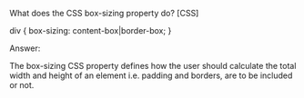 What does the CSS box-sizing property do? [CSS]

div {
  box-sizing: content-box|border-box;
}

















Answer:




The box-sizing CSS property defines how the user should calculate the total width and height of an element i.e. padding and borders, are to be included or not.